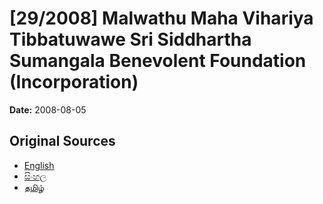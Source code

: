 # [29/2008] Malwathu Maha Vihariya Tibbatuwawe Sri Siddhartha Sumangala Benevolent Foundation (Incorporation)

**Date:** 2008-08-05

## Original Sources

- [English](https://documents.gov.lk/view/acts/2008/8/29-2008_E.pdf)
- [සිංහල](https://documents.gov.lk/view/acts/2008/8/29-2008_S.pdf)
- [தமிழ்](https://documents.gov.lk/view/acts/2008/8/29-2008_T.pdf)
